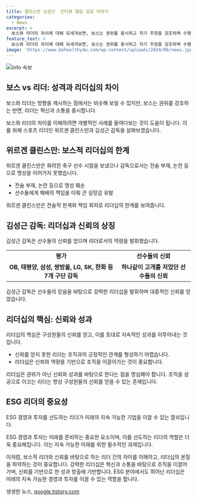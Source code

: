 ```yaml
---
title: 클린스만 김성근  인터뷰 협업 성공 이야기
categories:
  - News
excerpt: >
  보스와 리더의 차이에 대해 되새겨보면, 보스는 권위를 중시하고 자기 주장을 강조하며 수평적인 소통보다는 명령을 내리는 경향이 있습니다. 반면 리더는 혁신과 소통을 중시하며 팀원들과 협력하며 목표를 이루려고 노력합니다. 이러한 차이를 두고 국가대표팀 전 감독인 위르겐 클린스만과 김성근 감독의 경험을 통해 비교해보았습니다. 클린스만은 전설적인 축구선수로서의 명성과는 달리 축구 감독으로서의 성과가 부족했으며, 김성근 감독은 선수 시절 명성은 부족하지만 지도자로서 긴 세월을 보내며 팀원들과의 소통과 협력을 통해 리더십을 발휘했습니다. 이를 통해 보스와 리더의 차이에 대해 다시 한번 생각해보게 되는 계기가 되었습니다.
feature_text: >
  보스와 리더의 차이에 대해 되새겨보면, 보스는 권위를 중시하고 자기 주장을 강조하며 수평적인 소통보다는 명령을 내리는 경향이 있습니다. 반면 리더는 혁신과 소통을 중시하며 팀원들과 협력하며 목표를 이루려고 노력합니다. 이러한 차이를 두고 국가대표팀 전 감독인 위르겐 클린스만과 김성근 감독의 경험을 통해 비교해보았습니다. 클린스만은 전설적인 축구선수로서의 명성과는 달리 축구 감독으로서의 성과가 부족했으며, 김성근 감독은 선수 시절 명성은 부족하지만 지도자로서 긴 세월을 보내며 팀원들과의 소통과 협력을 통해 리더십을 발휘했습니다. 이를 통해 보스와 리더의 차이에 대해 다시 한번 생각해보게 되는 계기가 되었습니다.
image: 'https://www.behealthy4u.com/wp-content/uploads/2024/06/news.jpg'
---
```


<p><img src="https://www.behealthy4u.com/wp-content/uploads/2024/06/news.jpg" alt="info 속보" /></p>

<h2 data-ke-size="size26">보스 vs 리더: 성격과 리더십의 차이</h2>

<p>보스와 리더는 방향을 제시하는 점에서는 비슷해 보일 수 있지만, 보스는 권위를 강조하는 반면, 리더는 혁신과 소통을 중시합니다.</p>

<p data-ke-size="size16">보스와 리더의 차이를 이해하려면 개별적인 사례를 들여다보는 것이 도움이 됩니다. 이를 위해 스포츠 리더인 위르겐 클린스만과 김성근 감독을 살펴보겠습니다.</p>

<h2 data-ke-size="size26">위르겐 클린스만: 보스적 리더십의 한계</h2>

<p>위르겐 클린스만은 화려한 축구 선수 시절을 보냈으나 감독으로서는 전술 부재, 논란 등으로 명성을 이어가지 못했습니다.</p>

<ul>
  <li>전술 부재, 논란 등으로 명성 훼손</li>
  <li>선수들에게 패배의 책임을 미뤄 큰 실망감 유발</li>
</ul>

<p data-ke-size="size16">위르겐 클린스만은 전술적 한계와 책임 회피로 리더십의 한계를 보여줍니다.</p>

<h2 data-ke-size="size26">김성근 감독: 리더십과 신뢰의 상징</h2>

<p>김성근 감독은 선수들의 신뢰를 얻으며 리더로서의 역량을 발휘했습니다.</p>

<table>
  <tr>
    <td style="text-align: center; height: 17px;"><b>평가</b></td>
    <td style="text-align: center; height: 17px;"><b>선수들의 신뢰</b></td>
  </tr>
  <tr>
    <td style="text-align: center; height: 17px;"><b>OB, 태평양, 삼성, 쌍방울, LG, SK, 한화 등 7개 구단 감독</b></td>
    <td style="text-align: center; height: 17px;"><b>하나같이 고개를 저었던 선수들의 신뢰</b></td>
  </tr>
</table>

<p data-ke-size="size16">김성근 감독은 선수들의 믿음을 바탕으로 강력한 리더십을 발휘하며 대중적인 신뢰를 얻었습니다.</p>

<h2 data-ke-size="size26">리더십의 핵심: 신뢰와 성과</h2>

<p>리더십의 핵심은 구성원들의 신뢰를 얻고, 이를 토대로 지속적인 성과를 이루어내는 것입니다.</p>

<ul>
  <li>신뢰를 얻지 못한 리더는 조직과의 긍정적인 관계를 형성하기 어렵습니다.</li>
  <li>리더십은 신뢰와 역량을 기반으로 조직을 이끌어가는 것이 중요합니다.</li>
</ul>

<p data-ke-size="size16">리더십은 권위가 아닌 신뢰와 성과를 바탕으로 한다는 점을 명심해야 합니다. 조직을 성공으로 이끄는 리더는 항상 구성원들의 신뢰를 얻을 수 있는 존재입니다.</p>

<h2 data-ke-size="size26">ESG 리더의 중요성</h2>

<p>ESG 경영과 투자를 선도하는 리더가 미래의 지속 가능한 기업을 이끌 수 있는 열쇠입니다.</p>

<p data-ke-size="size16">ESG 경영과 투자는 미래를 준비하는 중요한 요소이며, 이를 선도하는 리더의 역할은 더욱 중요해집니다. 이는 지속 가능한 미래를 위한 필수적인 과제입니다.</p>

<p>이처럼, 보스적 리더와 신뢰를 바탕으로 하는 리더 간의 차이를 이해하고, 리더십의 본질을 파악하는 것이 중요합니다. 강력한 리더십은 혁신과 소통을 바탕으로 조직을 이끌어가며, 신뢰를 기반으로 한 성과 창출에 기반합니다. ESG 분야에서도 뛰어난 리더십은 미래의 지속 가능한 경영과 투자를 이끌 수 있는 역할을 합니다.</p>
생생한 뉴스, <a href="https://qoogle.tistory.com" rel="dofollow">qoogle.tistory.com</a>



